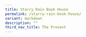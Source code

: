 ```yaml
---
title: Starry Rain Book House
permalink: /starry-rain-book-house/
variant: markdown
description: ""
third_nav_title: The Present
---
```

